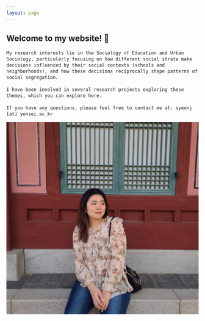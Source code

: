 ```yaml
---
layout: page
---
```


<div class="profile-container">
  <div class="profile-content">
    <h2>Welcome to my website! 👋</h2>

    My research interests lie in the Sociology of Education and Urban Sociology, particularly focusing on how different social strata make decisions influenced by their social contexts (schools and neighborhoods), and how these decisions reciprocally shape patterns of social segregation.

    I have been involved in several research projects exploring these themes, which you can explore here.

    If you have any questions, please feel free to contact me at: syeonj [at] yonsei.ac.kr
  </div>

  <div class="profile-image-container">
    <img src="/assets/img/profile.jpg" alt="Profile Image" class="profile-image">
  </div>
</div>